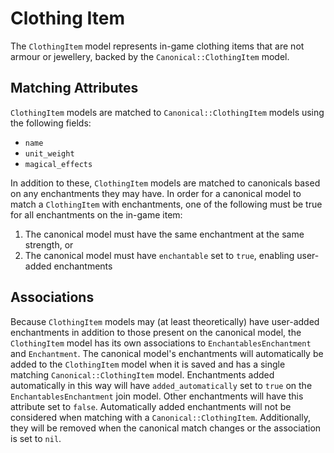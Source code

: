 # Clothing Item

The `ClothingItem` model represents in-game clothing items that are not armour or jewellery, backed by the `Canonical::ClothingItem` model.

## Matching Attributes

`ClothingItem` models are matched to `Canonical::ClothingItem` models using the following fields:

* `name`
* `unit_weight`
* `magical_effects`

In addition to these, `ClothingItem` models are matched to canonicals based on any enchantments they may have. In order for a canonical model to match a `ClothingItem` with enchantments, one of the following must be true for all enchantments on the in-game item:

1. The canonical model must have the same enchantment at the same strength, or
2. The canonical model must have `enchantable` set to `true`, enabling user-added enchantments

## Associations

Because `ClothingItem` models may (at least theoretically) have user-added enchantments in addition to those present on the canonical model, the `ClothingItem` model has its own associations to `EnchantablesEnchantment` and `Enchantment`. The canonical model's enchantments will automatically be added to the `ClothingItem` model when it is saved and has a single matching `Canonical::ClothingItem` model. Enchantments added automatically in this way will have `added_automatically` set to `true` on the `EnchantablesEnchantment` join model. Other enchantments will have this attribute set to `false`. Automatically added enchantments will not be considered when matching with a `Canonical::ClothingItem`. Additionally, they will be removed when the canonical match changes or the association is set to `nil`.
